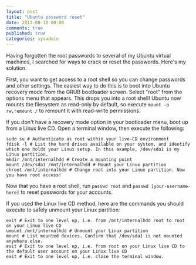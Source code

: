 ```yaml
---
layout: post
title: "Ubuntu password reset"
date: 2013-08-10 00:00
comments: true
published: true
categories: sysadmin
---
```


Having forgotten the root passwords to several of my Ubuntu virtual machines, I searched for ways to crack or reset the passwords. Here's my solution.

First, you want to get access to a root shell so you can change passwords and other settings. The easiest way to do this is to boot into Ubuntu recovery mode from the GRUB bootloader screen. Select "root" from the options menu that appears. This drops you into a root shell!
Ubuntu now mounts the filesystem as read-only by default, so execute `mount -o rw,remount /` to remount it with read-write permissions.

If you don't have a recovery mode option in your bootloader menu, boot up from a Linux live CD. Open a terminal window, then execute the following:

```
sudo su # Authenticate as root within your live-CD environment
fdisk -l # List the hard drives available on your system, and identify which one holds your Linux setup. In this example, /dev/sda1 is my Linux partition.
mkdir /mnt/internalhdd # Create a mounting point
mount /dev/sda1 /mnt/internalhdd # Mount your Linux partition
chroot /mnt/internalhdd # Change root into your Linux partition. Now you have root access!
```

Now that you have a root shell, run `passwd root` and `passwd [your-username-here]` to reset passwords for your accounts.

If you used the Linux live CD method, here are the commands you should execute to safely unmount your Linux partition:

```
exit # Exit to one level up, i.e. from /mnt/internalhdd root to root on your Linux live CD
umount /mnt/internalhdd # Unmount your Linux partition
mount # List mounted devices. Confirm that /dev/sda1 is not mounted anywhere else.
exit # Exit to one level up, i.e. from root on your Linux live CD to the default user account on your Linux live CD
exit # Exit to one level up, i.e. close the terminal window.
```
